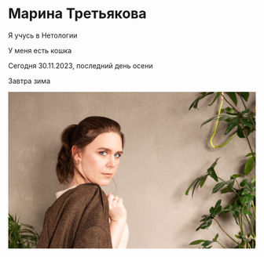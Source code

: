 # Марина Третьякова

Я учусь в Нетологии

У меня есть кошка

Сегодня 30.11.2023, последний день осени

Завтра зима

![мое фото](https://github.com/MarinaTret/-1/blob/main/IMG_(190)%20(1).jpg)

